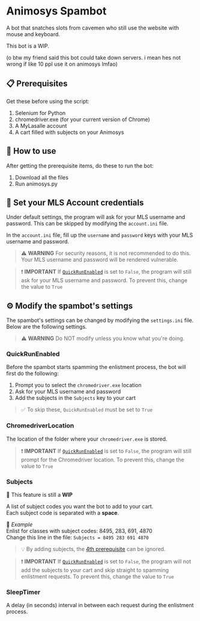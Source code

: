 # Animosys Spambot

A bot that snatches slots from cavemen who still use the website with mouse and keyboard.

This bot is a WIP.

(o btw my friend said this bot could take down servers. i mean hes not wrong if like 10 ppl use it on animosys lmfao)

## 📋 Prerequisites

Get these before using the script:

1. Selenium for Python
2. chromedriver.exe (for your current version of Chrome)
3. A MyLasalle account
4. A cart filled with subjects on your Animosys

## 🤔 How to use

After getting the prerequisite items, do these to run the bot:

1. Download all the files
2. Run animosys.py

## 🔐 Set your MLS Account credentials

Under default settings, the program will ask for your MLS username and password. This can be skipped by modifying the 
`account.ini` file.  

In the `account.ini` file, fill up the `username` and `password` keys with your MLS username and password.

> ⚠️ **WARNING** For security reasons, it is not recommended to do this. Your MLS username and password will be rendered vulnerable.  

> ❗️ **IMPORTANT** If [`QuickRunEnabled`](#quickrunenabled) is set to `False`, the program will still ask for your MLS username and password. To prevent this, change the value to `True`

## ⚙️ Modify the spambot's settings

The spambot's settings can be changed by modifying the `settings.ini` file. Below are the following settings.

> ⚠️ **WARNING** Do NOT modify unless you know what you're doing.

### QuickRunEnabled

Before the spambot starts spamming the enlistment process, the bot will first do the following:
1. Prompt you to select the `chromedriver.exe` location
2. Ask for your MLS username and password
3. Add the subjects in the `Subjects` key to your cart

> ✅ To skip these, `QuickRunEnabled` must be set to `True`

### ChromedriverLocation

The location of the folder where your `chromedriver.exe` is stored.

> ❗️ **IMPORTANT** If [`QuickRunEnabled`](#quickrunenabled) is set to `False`, the program will still prompt for the Chromedriver location. To prevent this, change the value to `True`

### Subjects

🚧 This feature is still a **WIP**

A list of subject codes you want the bot to add to your cart.  
Each subject code is separated with a __space__.  

📝 *Example*  
Enlist for classes with subject codes: 8495, 283, 691, 4870   
Change this line in the file: `Subjects = 8495 283 691 4870`

>💡 By adding subjects, the [4th prerequisite](#-prerequisites) can be ignored.

> ❗️ **IMPORTANT** If [`QuickRunEnabled`](#quickrunenabled) is set to `False`, the program will not add the subjects to your cart and skip straight to spamming enlistment requests. To prevent this, change the value to `True`

### SleepTimer

A delay (in seconds) interval in between each request during the enlistment process.
